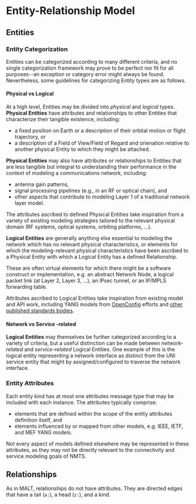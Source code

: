 # Entity-Relationship Model

## Entities

### Entity Categorization

Entities can be categorized according to many different criteria, and no
single categorization framework may prove to be perfect nor fit for all
purposes--an exception or category error might always be found.
Nevertheless, some guidelines for categorizing Entity types are as follows.

#### Physical vs Logical

At a high level, Entities may be divided into *physical* and *logical*
types.  **Physical Entities** have attributes and relationships to other
Entities that characterize their tangible existence, including:
* a fixed position on Earth or a description of their orbital motion or
flight trajectory, or
* a description of a Field of View/Field of Regard and orienation relative
to another physical Entity to which they might be attached.

**Physical Entities** may also have attributes or relationships to Entities
that are less tangible but integral to understanding their performance in
the context of modeling a communications network, including:
* antenna gain patterns,
* signal processing pipelines (e.g., in an RF or optical chain), and
* other aspects that contribute to modeling Layer 1 of a traditional
network layer model.

The attributes ascribed to defined Physical Entities take inspiration from
a variety of existing modeling strategies tailored to the relevant physical
domain (RF systems, optical systems, orbiting platforms, ...).

**Logical Entities** are generally anything else essential to modeling the
network which has no relevant physical characteristics, or elements for
which the modeling-relevant physical characteristics have been ascribed to
a Physical Entity with which a Logical Entity has a defined Relationship.

These are often virtual elements for which there might be a software
construct or implementation, e.g. an abstract Network Node, a logical packet
link (at Layer 2, Layer 3, ...), an IPsec tunnel, or an IP/MPLS forwarding
table.

Attributes ascribed to Logical Entities take inspiration from existing model
and API work, including YANG models from [OpenConfig](https://github.com/openconfig/public)
efforts and [other published standards bodies](https://github.com/YangModels/yang).

#### Network vs Service -related

**Logical Entities** may themselves be further categorized according to a
variety of criteria, but a useful distinction can be made between
*network-related* and *service-related* Logical Entities. One example of
this is the logical entity representing a network interface as distinct
from the UNI service entity that might by assigned/configured to traverse
the network interface.

### Entity Attributes

Each entity kind has at most one attributes message type that may be
included with each instance. The attributes typically comprise:
* elements that are defined within the scope of the entity attributes
  definition itself, and
* elements influenced by or mapped from other models, e.g. IEEE, IETF,
  and MEF YANG models.

Not every aspect of models defined elsewhere may be represented in these
attributes, as they may not be directly relevant to the connectivity and
service modeling goals of NMTS.

## Relationships

As in MALT, relationships do not have attributes.  They are directed edges
that have a tail (`a:`), a head (`z:`), and a kind.
